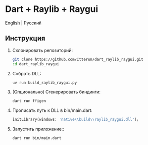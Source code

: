 # Dart + Raylib + Raygui

[English](README.md) | [Русский](README_ru.md)

## Инструкция

1. Склонировать репозиторий:
   ```bash
   git clone https://github.com/Itterum/dart_raylib_raygui.git
   cd dart_raylib_raygui
   ```

2. Собрать DLL:
   ```bash
   uv run build_raylib_raygui.py
   ```

3. (Опционально) Сгенерировать биндинги:
   ```bash
   dart run ffigen
   ```

4. Прописать путь к DLL в bin/main.dart:
   ```dart
   initLibrary(windows: 'native\\build\\raylib_raygui.dll');
   ```

5. Запустить приложение::
   ```bash
   dart run bin/main.dart
   ```
